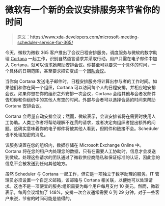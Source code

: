 # 微软有一个新的会议安排服务来节省你的时间

> 原文：<https://www.xda-developers.com/microsoft-meeting-scheduler-service-for-365/>

今天，微软为微软 365 客户推出了会议日程安排服务。调度服务与微软的数字助理 [Cortana](https://www.xda-developers.com/cortana-open-files-windows-10-insider-build/) 一起工作，识别自然语言请求并采取行动。用户只需在电子邮件中加入 Cortana，就可以请求她帮助安排会议。你甚至可以要求一个具体的时间，一个具体的日期范围，甚至要求把它变成一个[团队会议](https://www.xda-developers.com/microsoft-teams-gets-ton-features-build-2021/)。

当你向 Cortana 发送电子邮件时，日程安排服务将计算出参与者的工作时间。如果他们和你在同一个组织，Cortana 可以访问每个人的日程安排，并相应地安排会议。如果你想在你的组织之外安排一次会议，Cortana 会给其他与会者发邮件告知你和你组织中的其他人有空的时间。外部与会者可以选择合适的时间来帮助 Cortana 安排会议。

Cortana 会尽量自动安排会议；然而，微软表示，会议安排者将在需要时使用人工协助。人类工作者将帮助理解不连贯的请求，或者决定向组织者提出额外的问题。这确实意味着你的电子邮件将被其他人看到，但附件和链接不会。Scheduler 也不处理加密的消息。

该服务设置在您的组织内，数据存储在 Microsoft Exchange Online 中。Cortana 将在您的租户内处理您的数据，只有在需要人工协助时，信息才会发送到微软。处理这些请求的团队通过了微软供应商隐私和保证标准的认证，因此您的信息不会被发送到任何其他地方。

虽然 Scheduler 与 Cortana 一起工作，但它是一项独立于数字助理的服务。IT 管理员必须设置一个自定义邮箱，该邮箱与 Cortana 相关联，以便她可以处理请求。这也不是一项便宜的服务:组织需要为每个用户每月支付 10 美元。然而，微软表示，每周会议增加了 148%，安排一次会议通常需要 6 到 29 分钟。对于一些客户来说，节省的时间可能是值得的。
